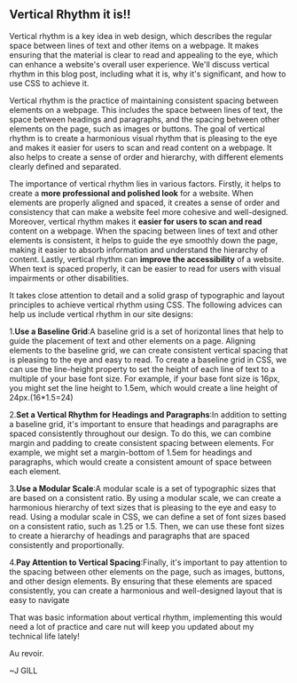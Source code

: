 ## Vertical Rhythm it is!!

Vertical rhythm is a key idea in web design, which describes the regular space between lines of text and other items on a webpage. It makes ensuring that the material is clear to read and appealing to the eye, which can enhance a website's overall user experience. We'll discuss vertical rhythm in this blog post, including what it is, why it's significant, and how to use CSS to achieve it.

Vertical rhythm is the practice of maintaining consistent spacing between elements on a webpage. This includes the space between lines of text, the space between headings and paragraphs, and the spacing between other elements on the page, such as images or buttons. The goal of vertical rhythm is to create a harmonious visual rhythm that is pleasing to the eye and makes it easier for users to scan and read content on a webpage. It also helps to create a sense of order and hierarchy, with different elements clearly defined and separated.

The importance of vertical rhythm lies in various factors. Firstly, it helps to create a **more professional and polished look** for a website. When elements are properly aligned and spaced, it creates a sense of order and consistency that can make a website feel more cohesive and well-designed. Moreover, vertical rhythm makes it **easier for users to scan and read** content on a webpage. When the spacing between lines of text and other elements is consistent, it helps to guide the eye smoothly down the page, making it easier to absorb information and understand the hierarchy of content. Lastly, vertical rhythm can **improve the accessibility** of a website. When text is spaced properly, it can be easier to read for users with visual impairments or other disabilities.

It takes close attention to detail and a solid grasp of typographic and layout principles to achieve vertical rhythm using CSS. The following advices can help us include vertical rhythm in our site designs:

1.**Use a Baseline Grid**:A baseline grid is a set of horizontal lines that help to guide the placement of text and other elements on a page. Aligning elements to the baseline grid, we can create consistent vertical spacing that is pleasing to the eye and easy to read.
To create a baseline grid in CSS, we can use the line-height property to set the height of each line of text to a multiple of your base font size. For example, if your base font size is 16px, you might set the line height to 1.5em, which would create a line height of 24px.(16*1.5=24)

2.**Set a Vertical Rhythm for Headings and Paragraphs**:In addition to setting a baseline grid, it's important to ensure that headings and paragraphs are spaced consistently throughout our design. To do this, we can combine margin and padding to create consistent spacing between elements.
For example, we might set a margin-bottom of 1.5em for headings and paragraphs, which would create a consistent amount of space between each element.

3.**Use a Modular Scale**:A modular scale is a set of typographic sizes that are based on a consistent ratio. By using a modular scale, we can create a harmonious hierarchy of text sizes that is pleasing to the eye and easy to read.
Using a modular scale in CSS, we can define a set of font sizes based on a consistent ratio, such as 1.25 or 1.5. Then, we can use these font sizes to create a hierarchy of headings and paragraphs that are spaced consistently and proportionally.

4.**Pay Attention to Vertical Spacing**:Finally, it's important to pay attention to the spacing between other elements on the page, such as images, buttons, and other design elements. By ensuring that these elements are spaced consistently, you can create a harmonious and well-designed layout that is easy to navigate


That was basic information about vertical rhythm, implementing this would need a lot of practice and care nut will keep you updated about my technical life lately! 

Au revoir.

~J GILL 
